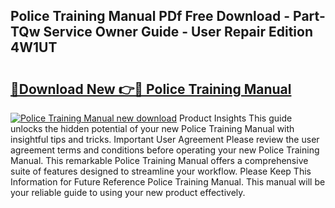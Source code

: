 ## Police Training Manual PDf Free Download - Part-TQw Service Owner Guide - User Repair Edition 4W1UT

# <h2><a href="http://cf15427.oget.top/?id=Police+Training+Manual">🔗Download New 👉🔴 Police Training Manual</a></h2>

[![Police Training Manual new download](https://i.imgur.com/5g1atiW.png)](http://cf15427.oget.top/?id=Police+Training+Manual)
Product Insights This guide unlocks the hidden potential of your new Police Training Manual with insightful tips and tricks. Important User Agreement Please review the user agreement terms and conditions before operating your new Police Training Manual. This remarkable Police Training Manual offers a comprehensive suite of features designed to streamline your workflow. Please Keep This Information for Future Reference Police Training Manual. This manual will be your reliable guide to using your new product effectively.
